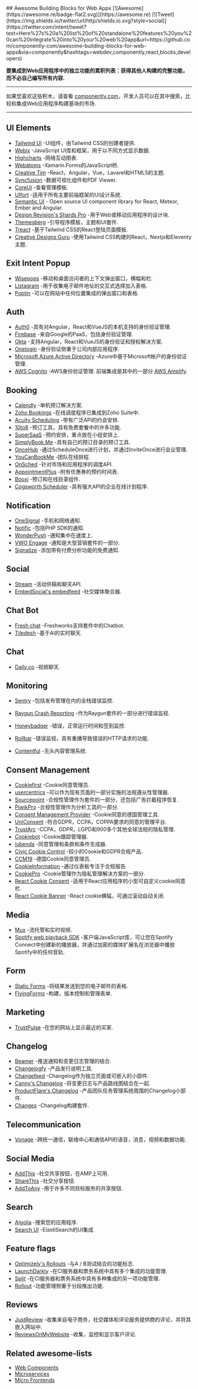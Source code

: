 <div class="github-widget" data-repo="componently-com/awesome-building-blocks-for-web-apps"></div>
<script async src="https://pagead2.googlesyndication.com/pagead/js/adsbygoogle.js"></script><ins class="adsbygoogle" style="display:block" data-ad-client="ca-pub-6890694312814945" data-ad-slot="5473692530" data-ad-format="auto"  data-full-width-responsive="true"></ins><script>(adsbygoogle = window.adsbygoogle || []).push({});</script>
## Awesome Building Blocks for Web Apps [![Awesome](https://awesome.re/badge-flat2.svg)](https://awesome.re) [![Tweet](https://img.shields.io/twitter/url/http/shields.io.svg?style=social)](https://twitter.com/intent/tweet?text=Here%27s%20a%20list%20of%20standalone%20features%20you%20can%20integrate%20into%20your%20web%20app&url=https://github.com/componently-com/awesome-building-blocks-for-web-apps&via=componently&hashtags=webdev,componently,react,blocks,developers)

**要集成到Web应用程序中的独立功能的累积列表：获得其他人构建的完整功能，而不必自己编写所有内容.**

<hr>

如果您喜欢这些积木，请查看 [componently.com](https://www.componently.com/?utm_source=github-awesome-components&utm_medium=referral&utm_campaign=awesome-list)，开发人员可以在其中搜索，比较和集成Web应用程序构建基块的市场.

<hr>

<!-- START doctoc generated TOC please keep comment here to allow auto update -->
<!-- DON'T EDIT THIS SECTION, INSTEAD RE-RUN doctoc TO UPDATE -->


<!-- END doctoc generated TOC please keep comment here to allow auto update -->

## UI Elements

- [Tailwind UI](https://tailwindui.com/) -UI组件，由Tailwind CSS的创建者提供.
- [Webix](https://webix.com/) -JavaScript UI库和框架，用于以不同方式显示数据.
- [Highcharts](https://www.highcharts.com/) -网络互动图表.
- [Webatoms](https://www.webatoms.in) -Xamarin.Forms的JavaScript桥.
- [Creative Tim](https://www.creative-tim.com/) -React，Angular，Vue，Lavarel和HTML5的主题.
- [Syncfusion](https://www.syncfusion.com/) -数据可视化组件和PDF Viewer.
- [CoreUI](https://coreui.io/pro/vue) -查看管理模板.
- [UIfort](https://uifort.com/) -适用于所有主要前端框架的UI设计系统.
- [Semantic UI](https://semantic-ui.com/) - Open source UI component library for React, Meteor, Ember and Angular.
- [Design Revision's Shards Pro](https://designrevision.com/downloads/shards-pro) -用于Web或移动应用程序的设计块.
- [Themesberg](https://themesberg.com) -引导程序模板，主题和UI套件.
- [Treact](https://treact.owaiskhan.me/) -基于Tailwind CSS的React登陆页面模板.
- [Creative Designs Guru](https://creativedesignsguru.com) -使用Tailwind CSS构建的React，Nextjs和Eleventy主题.

## Exit Intent Popup
- [Wisepops](https://wisepops.com/) -移动和桌面访问者的上下文弹出窗口，横幅和栏.
- [Listagram](https://www.listagram.com) -用于收集电子邮件地址的交互式选择加入表格.
- [Poptin](https://www.poptin.com) -可以在网站中任何位置集成的弹出窗口和表格.

## Auth
- [Auth0](https://auth0.com/) -具有对Angular，React和VueJS的本机支持的身份验证管理.
- [Firebase](https://firebase.google.com) -来自Google的PaaS，包括身份验证管理.
- [Okta](https://www.okta.com/) -支持Angular，React和VueJS的身份验证和授权解决方案.
- [Onelogin](https://www.onelogin.com/) -身份验证侧重于公司内部应用程序.
- [Microsoft Azure Active Directory](https://azure.microsoft.com/en-us/services/active-directory/#security) -Azure中基于Microsoft帐户的身份验证管理.
- [AWS Cognito](https://aws.amazon.com/cognito/)  -AWS身份验证管理. 前端集成是其中的一部分 [AWS Amplify](https://aws.amazon.com/de/amplify/).

## Booking
- [Calendly](https://calendly.com/) -单机预订解决方案.
- [Zoho Bookings](https://www.zoho.com/bookings/) -在线调度程序已集成到Zoho Suite中.
- [Acuity Scheduling](https://acuityscheduling.com/) -带有广泛API的约会安排.
- [10to8](https://10to8.com/) -预订工具，具有免费套餐中的许多功能.
- [SuperSaaS](https://www.supersaas.com/) -预约安排，重点放在小组安排上.
- [SimplyBook.Me](https://simplybook.me/) -具有自己的预订目录的预订工具.
- [OnceHub](https://www.oncehub.com/) -通过ScheduleOnce进行计划，并通过InviteOnce进行会议管理.
- [YouCanBookMe](https://youcanbook.me/) -团队在线排程.
- [OnSched](https://www.onsched.com/) -针对市场和应用程序的调度API.
- [AppointmentPlus](https://www.appointmentplus.com/) -附有优惠券的预约时间表.
- [Booxi](https://www.booxi.com/) -预订和在线目录组件.
- [Cogsworth Scheduler](https://get.cogsworth.com/) -具有强大API的企业在线计划程序.

## Notification
- [OneSignal](https://onesignal.com/) -手机和网络通知.
- [Notific](https://notific.io/) -包括PHP SDK的通知.
- [WonderPush](https://www.wonderpush.com/) -通知集中在速度上.
- [VWO Engage](https://vwo.com/engage/push-notifications/) -通知是大型营销套件的一部分.
- [Signalize](https://signalize.com/) -添加带有付费分析功能的免费通知.

## Social
- [Stream](https://getstream.io/) -活动供稿和聊天API.
- [EmbedSocial's embedfeed](https://embedsocial.com/products/embedfeed/) -社交媒体聚合器.

## Chat Bot
- [Fresh chat](https://www.freshworks.com/live-chat-software/) -Freshworks支持套件中的Chatbot.
- [Tiledesh](https://www.tiledesk.com/) -基于AI的实时聊天.

## Chat
- [Daily.co](https://www.daily.co/) -视频聊天.

## Monitoring
- [Sentry](https://sentry.io/) -包括发布管理在内的全栈错误监控.
- [Raygun Crash Reporting](https://raygun.com/platform/crash-reporting) -作为Raygun套件的一部分进行错误监视.
- [Honeybadger](https://www.honeybadger.io/) -错误，正常运行时间和签到监控.
- [Rollbar](https://rollbar.com/) -错误监视，具有重播导致错误的HTTP请求的功能.

- [Contentful](https://www.contentful.com) -无头内容管理系统.

## Consent Management
- [Cookiefirst](https://cookiefirst.com/) -Cookie同意管理员.
- [usercentrics](https://usercentrics.com/) -可以作为现有页面的一部分实施的法规遵从性管理器.
- [Sourcepoint](https://www.sourcepoint.com/) -合规性管理作为套件的一部分，还包括广告拦截程序恢复.
- [PiwikPro](https://piwik.pro/gdpr-consent-manager/) -合规性管理作为分析工具的一部分.
- [Consent Management Provider](https://www.consentmanager.de/) -Cookie同意的德国管理工具.
- [UniConsent](https://www.uniconsent.com/) -符合GDPR，CCPA，COPPA要求的同意的管理平台.
- [TrustArc](https://trustarc.com/) -CCPA，GDPR，LGPD和900多个其他全球法规的隐私管理.
- [Cookiebot](https://www.cookiebot.com/) -Cookie跟踪管理器.
- [iubenda](https://www.iubenda.com/) -同意管理和条款和条件生成器.
- [Civic Cookie Control](https://www.civicuk.com/cookie-control/) -较小的Cookie和GDPR合规产品.
- [CCM19](https://www.ccm19.de/) -德国Cookie同意管理员.
- [CookieInformation](https://cookieinformation.com/) -通过仪表板专注于合规报告.
- [CookiePro](https://www.cookiepro.com/) -Cookie管理作为隐私管理解决方案的一部分.
- [React Cookie Consent](https://github.com/Mastermindzh/react-cookie-consent) -适用于React应用程序的小型可自定义cookie同意栏.
- [React Cookie Banner](https://github.com/buildo/react-cookie-banner) -React cookie横幅，可通过滚动自动关闭.

## Media
- [Mux](https://mux.com/) -流托管和实时视频.
- [Spotify web playback SDK](https://developer.spotify.com/documentation/web-playback-sdk/) -客户端JavaScript库，可让您在Spotify Connect中创建新的播放器，并通过加密的媒体扩展名在浏览器中播放Spotify中的任何音轨.

## Form
- [Static Forms](https://www.staticforms.xyz/) -将结果发送到您的电子邮件的表格.
- [FlyingForms](https://flyingforms.io/?utm_source=github-awesome-components&utm_medium=referral&utm_campaign=awesome-list) -构建，版本控制和管理表单.

## Marketing
- [TrustPulse](https://trustpulse.com/) -在您的网站上显示最近的买家.

## Changelog
- [Beamer](https://www.getbeamer.com) -推送通知和变更日志管理的结合.
- [Changelogfy](https://changelogfy.com/) -产品发行说明工具.
- [Changefeed](https://changefeed.app/) -Changelog作为独立页面或可嵌入的小部件.
- [Canny's Changelog](https://canny.io/features/changelog) -将变更日志与产品路线图结合在一起.
- [ProductFlare's Changelog](https://www.productflare.com/changelog) -产品团队任务管理系统周围的Changelog小部件.
- [Changes](https://changes.blue) -Changelog构建套件.

## Telecommunication
- [Vonage](https://www.vonage.com/) -跨统一通信，联络中心和通信API的语音，消息，视频和数据功能.

## Social Media
- [AddThis](https://www.addthis.com/) -社交共享按钮，在AMP上可用.
- [ShareThis](https://sharethis.com/) -社交分享按钮.
- [AddToAny](https://www.addtoany.com/) -用于许多不同目标服务的共享按钮.

## Search
- [Algolia](https://www.algolia.com/) -搜索您的应用程序.
- [Search UI](https://github.com/elastic/search-ui) -ElastiSearch的UI集成.

## Feature flags
- [Optimizely's Rollouts](https://www.optimizely.com/rollouts) -与A / B测试结合的功能标志.
- [LaunchDarkly](https://launchdarkly.com/) -在CI服务器和票务系统中具有多个集成的功能管理.
- [Split](https://www.split.io/) -在CI服务器和票务系统中具有多种集成的另一项功能管理.
- [Rollout](https://rollout.io/) -功能管理侧重于分段推出功能.

## Reviews
- [JustReview](https://justreview.co/) -收集来自电子商务，社交媒体和评论服务提供商的评论，并将其嵌入网站中.
- [ReviewsOnMyWebsite](https://reviewsonmywebsite.com/) -收集，监控和显示客户评论.

## Related awesome-lists
- [Web Components](https://github.com/mateusortiz/webcomponents-the-right-way)
- [Microservices](https://github.com/mfornos/awesome-microservices)
- [Micro Frontends](https://github.com/ChristianUlbrich/awesome-microfrontends)
